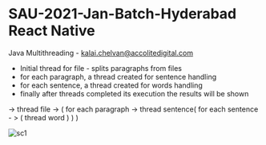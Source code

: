 # SAU-2021-Jan-Batch-Hyderabad React Native

Java Multithreading - kalai.chelvan@accolitedigital.com

- Initial thread for file - splits paragraphs from files
- for each paragraph, a thread created for sentence handling
- for each sentence, a thread created for words handling
- finally after threads completed its execution the results will be shown

 -> thread file -> (  for each paragraph -> thread sentence(  for each sentence - > (  thread word  )   )   )


![sc1](https://raw.githubusercontent.com/kalaichelvan-kn/SAU-2021-Jan-Batch-Hyderabad/tree/main/Java%20Multithreading%20-%20Forenoon/output.jpg)